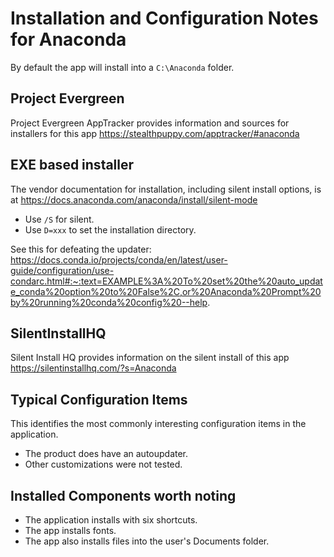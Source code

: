 # Installation and Configuration Notes for Anaconda

By default the app will install into a `C:\Anaconda` folder.

## Project Evergreen
Project Evergreen AppTracker provides information and sources for installers for this app https://stealthpuppy.com/apptracker/#anaconda 


## EXE based installer

The vendor documentation for installation, including silent install options, is at https://docs.anaconda.com/anaconda/install/silent-mode 

* Use `/S` for silent.
* Use `D=xxx` to set the installation directory.

See this for defeating the updater: https://docs.conda.io/projects/conda/en/latest/user-guide/configuration/use-condarc.html#:~:text=EXAMPLE%3A%20To%20set%20the%20auto_update_conda%20option%20to%20False%2C,or%20Anaconda%20Prompt%20by%20running%20conda%20config%20--help.

## SilentInstallHQ
Silent Install HQ provides information on the silent install of this app https://silentinstallhq.com/?s=Anaconda

## Typical Configuration Items 

This identifies the most commonly interesting configuration items in the application.

* The product does have an autoupdater.
* Other customizations were not tested.

## Installed Components worth noting

* The application installs with six shortcuts. 
* The app installs fonts.
* The app also installs files into the user's Documents folder.